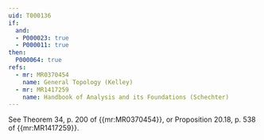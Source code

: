 ```yaml
---
uid: T000136
if:
  and:
  - P000023: true
  - P000011: true
then:
  P000064: true
refs:
  - mr: MR0370454
    name: General Topology (Kelley)
  - mr: MR1417259
    name: Handbook of Analysis and its Foundations (Schechter)
---
```


See Theorem 34, p. 200 of {{mr:MR0370454}}, or Proposition 20.18, p. 538 of {{mr:MR1417259}}.
